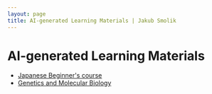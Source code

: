 ```yaml
---
layout: page
title: AI-generated Learning Materials | Jakub Smolik
---
```


# AI-generated Learning Materials

- [Japanese Beginner's course](japanese.pdf)
- [Genetics and Molecular Biology](genetics)
